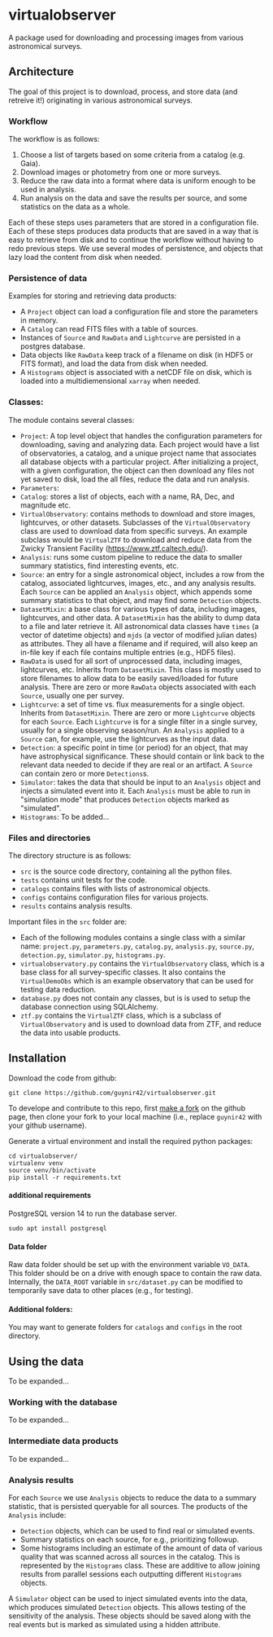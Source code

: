 # virtualobserver

A package used for downloading and processing images from various astronomical surveys.

## Architecture

The goal of this project is to download, process,
and store data (and retreive it!)
originating in various astronomical surveys.

### Workflow

The workflow is as follows:

1. Choose a list of targets based on some criteria from a catalog (e.g. Gaia).
2. Download images or photometry from one or more surveys.
3. Reduce the raw data into a format where data is uniform enough to be used in analysis.
4. Run analysis on the data and save the results per source, and some statistics on the data as a whole.

Each of these steps uses parameters that are stored in a configuration file.
Each of these steps produces data products that are saved in a way that is easy
to retrieve from disk and to continue the workflow without having to redo previous steps.
We use several modes of persistence, and objects that lazy load the content from disk when needed.

### Persistence of data

Examples for storing and retrieving data products:

- A `Project` object can load a configuration file and store the parameters in memory.
- A `Catalog` can read FITS files with a table of sources.
- Instances of `Source` and `RawData` and `Lightcurve` are persisted in a postgres database.
- Data objects like `RawData` keep track of a filename on disk (in HDF5 or FITS format),
  and load the data from disk when needed.
- A `Histograms` object is associated with a netCDF file on disk,
  which is loaded into a multidiemensional `xarray` when needed.

### Classes:

The module contains several classes:

- `Project`: A top level object that handles the configuration parameters for downloading, saving and analyzing data.
  Each project would have a list of observatories, a catalog, and a unique project name that associates all database objects
  with a particular project. After initializing a project, with a given configuration, the object can then download
  any files not yet saved to disk, load the all files, reduce the data and run analysis.
- `Parameters`:
- `Catalog`: stores a list of objects, each with a name, RA, Dec, and magnitude etc.
- `VirtualObservatory`: contains methods to download and store images, lightcurves, or other datasets.
  Subclasses of the `VirtualObservatory` class are used to download data from specific surveys.
  An example subclass would be `VirtualZTF` to download and reduce data from the Zwicky Transient Facility
  (<https://www.ztf.caltech.edu/>).
- `Analysis`: runs some custom pipeline to reduce the data to smaller summary statistics, find interesting events, etc.
- `Source`: an entry for a single astronomical object, includes a row from the catalog,
  associated lightcurves, images, etc., and any analysis results.
  Each `Source` can be applied an `Analysis` object, which appends some summary statistics to that object,
  and may find some `Detection` objects.
- `DatasetMixin`: a base class for various types of data, including images, lightcurves, and other data.
  A `DatasetMixin` has the ability to dump data to a file and later retrieve it.
  All astronomical data classes have `times` (a vector of datetime objects) and `mjds`
  (a vector of modified julian dates) as attributes. They all have a filename and if required,
  will also keep an in-file key if each file contains multiple entries (e.g., HDF5 files).
- `RawData` is used for all sort of unprocessed data, including images, lightcurves, etc. Inherits from `DatasetMixin`.
  This class is mostly used to store filenames to allow data to be easily saved/loaded for future analysis.
  There are zero or more `RawData` objects associated with each `Source`, usually one per survey.
- `Lightcurve`: a set of time vs. flux measurements for a single object. Inherits from `DatasetMixin`.
  There are zero or more `Lightcurve` objects for each `Source`.
  Each `Lightcurve` is for a single filter in a single survey, usually for a single observing season/run.
  An `Analysis` applied to a `Source` can, for example, use the lightcurves as the input data.
- `Detection`: a specific point in time (or period) for an object, that may have astrophysical significance.
  These should contain or link back to the relevant data needed to decide if they are real or an artifact.
  A `Source` can contain zero or more `Detections`s.
- `Simulator`: takes the data that should be input to an `Analysis` object and injects a simulated event into it.
  Each `Analysis` must be able to run in "simulation mode" that produces `Detection` objects marked as "simulated".
- `Histograms`: To be added...

### Files and directories

The directory structure is as follows:

- `src` is the source code directory, containing all the python files.
- `tests` contains unit tests for the code.
- `catalogs` contains files with lists of astronomical objects.
- `configs` contains configuration files for various projects.
- `results` contains analysis results.

Important files in the `src` folder are:

- Each of the following modules contains a single class with a similar name:
  `project.py`, `parameters.py`, `catalog.py`, `analysis.py`, `source.py`, `detection.py`, `simulator.py`, `histograms.py`.
- `virtualobservatory.py` contains the `VirtualObservatory` class, which is a base class for all survey-specific classes.
  It also contains the `VirtualDemoObs` which is an example observatory that can be used for testing data reduction.
- `database.py` does not contain any classes, but is is used to setup the database connection using SQLAlchemy.
- `ztf.py` contains the `VirtualZTF` class, which is a subclass of `VirtualObservatory`
  and is used to download data from ZTF, and reduce the data into usable products.

## Installation

Download the code from github:

```commandline
git clone https://github.com/guynir42/virtualobserver.git
```

To develope and contribute to this repo,
first [make a fork](https://docs.github.com/en/get-started/quickstart/fork-a-repo)
on the github page, then clone your fork to your local machine
(i.e., replace `guynir42` with your github username).

Generate a virtual environment and install the required python packages:

```commandline
cd virtualobserver/
virtualenv venv
source venv/bin/activate
pip install -r requirements.txt
```

#### additional requirements

PostgreSQL version 14 to run the database server.

```
sudo apt install postgresql
```

#### Data folder

Raw data folder should be set up with the environment variable `VO_DATA`.
This folder should be on a drive with enough space to contain the raw data.
Internally, the `DATA_ROOT` variable in `src/dataset.py` can be modified
to temporarily save data to other places (e.g., for testing).

#### Additional folders:

You may want to generate folders for `catalogs` and `configs` in the root directory.

## Using the data

To be expanded...

### Working with the database

To be expanded...

### Intermediate data products

To be expanded...

### Analysis results

For each `Source` we use `Analysis` objects to reduce the data to a summary statistic,
that is persisted queryable for all sources.
The products of the `Analysis` include:

- `Detection` objects, which can be used to find real or simulated events.
- Summary statistics on each source, for e.g., prioritizing followup.
- Some histograms including an estimate of the amount of data of various quality
  that was scanned across all sources in the catalog.
  This is represented by the `Histograms` class.
  These are additive to allow joining results from parallel sessions
  each outputting different `Histograms` objects.

A `Simulator` object can be used to inject simulated events into the data,
which produces simulated `Detection` objects. This allows testing of the
sensitivity of the analysis. These objects should be saved along with the
real events but is marked as simulated using a hidden attribute.
